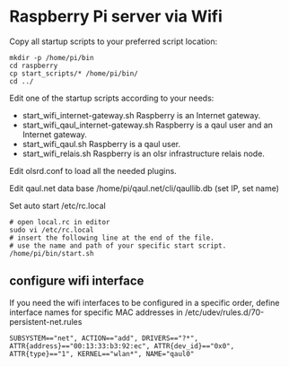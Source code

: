 Raspberry Pi server via Wifi
============================

Copy all startup scripts to your preferred script location:

	mkdir -p /home/pi/bin
	cd raspberry
	cp start_scripts/* /home/pi/bin/
	cd ../


Edit one of the startup scripts according to your needs:

* start_wifi_internet-gateway.sh 
  Raspberry is an Internet gateway.
* start_wifi_qaul_internet-gateway.sh 
  Raspberry is a qaul user and an Internet gateway.
* start_wifi_qaul.sh 
  Raspberry is a qaul user.
* start_wifi_relais.sh 
  Raspberry is an olsr infrastructure relais node.

Edit olsrd.conf to load all the needed plugins.

Edit qaul.net data base /home/pi/qaul.net/cli/qaullib.db (set IP, set name)

Set auto start /etc/rc.local

    # open local.rc in editor
    sudo vi /etc/rc.local
    # insert the following line at the end of the file.
    # use the name and path of your specific start script.
    /home/pi/bin/start.sh


configure wifi interface
------------------------

If you need the wifi interfaces to be configured in a specific order, define interface 
names for specific MAC addresses in /etc/udev/rules.d/70-persistent-net.rules

    SUBSYSTEM=="net", ACTION=="add", DRIVERS=="?*", ATTR{address}=="00:13:33:b3:92:ec", ATTR{dev_id}=="0x0", ATTR{type}=="1", KERNEL=="wlan*", NAME="qaul0"

